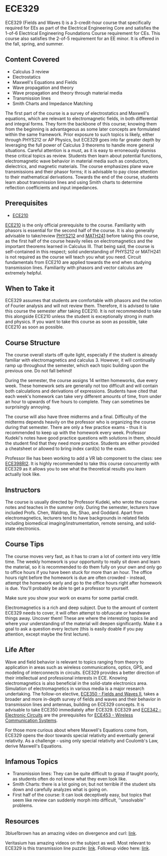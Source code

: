 # ECE329

ECE329 (Fields and Waves I) is a 3-credit-hour course that specifically required for EEs as part of the Electrical Engineering Core and satisfies the 1-of-6 Electrical Engineering Foundations Course requirement for CEs. This course also satisfies the 2-of-5 requirement for an EE minor. It is offered in the fall, spring, and summer.

## Content Covered

- Calculus 3 review
- Electrostatics
- Maxwell's Equations and Fields
- Wave propagation and theory
- Wave propagation and theory through material media
- Transmission lines
- Smith Charts and Impedance Matching

The first part of the course is a survey of electrostatics and Maxwell's equations, which are relevant to electromagnetic fields, in both differential and integral forms. They form the backbone of this course; knowing them from the beginning is advantageous as some later concepts are formulated within the same framework. Prior exposure to such topics is likely, either through PHYS212 or AP Physics, but ECE329 goes into far greater depth by leveraging the full power of Calculus 3 theorems to handle more general situations. Careful attention is a must, as it is easy to erroneously dismiss these critical topics as review. Students then learn about potential functions, electromagnetic wave behavior in material media such as conductors, dielectrics, and magnetic materials. The course emphasizes plane wave transmissions and their phasor forms; it is advisable to pay close attention to their mathematical derivations. Towards the end of the course, students learn about transmission lines and using Smith charts to determine reflection coefficients and input impedances.

## Prerequisites

- [ECE210](ECE210.md)

[ECE210](ECE210.md) is the only official prerequisite to the course. Familiarity with phasors is essential for the second half of the course. It is also generally advisable to take/review [PHYS212](../PHYS%20Course%20Offerings/PHYS212.md) and [MATH241](../MATH%20Course%20Offerings/MATH241.md) before taking this course, as the first half of the course heavily relies on electromagnetics and the important theorems learned in Calculus III. That being said, the course is self-contained in this respect; solid understanding of PHYS212 or MATH241 is not required as the course will teach you what you need. Circuit fundamentals from ECE210 are applied towards the end when studying transmission lines. Familiarity with phasors and vector calculus are extremely helpful.

## When to Take it

ECE329 assumes that students are comfortable with phasors and the notion of Fourier analysis and will not review them. Therefore, it is advised to take this course the semester after taking ECE210. It is not recommended to take this alongside ECE210 unless the student is exceptionally strong in math and physics. If you want to take this course as soon as possible, take ECE210 as soon as possible.

## Course Structure

The course overall starts off quite light, especially if the student is already familiar with electromagnetics and calculus 3. However, it will continually ramp up throughout the semester, which each topic building upon the previous one. Do not fall behind!

During the semester, the course assigns 14 written homeworks, due every week. These homework sets are generally not too difficult and will contain both calculations and derivations of expressions. Students have cited that each week's homework can take very different amounts of time, from under an hour to upwards of five hours to complete. They can sometimes be surprisingly annoying.

The course will also have three midterms and a final. Difficulty of the midterms depends heavily on the professor who is organizing the course during that semester. There are only a few practice exams - thus it is recommended to keep up with the homework every week. Professor Kudeki's notes have good practice questions with solutions in them, should the student find that they need more practice. Students are either provided a cheatsheet or allowed to bring index card(s) to the exam.

Professor Ilie has been working to add a VR lab component to the class: see [ECE398RI2](ECE398.md). It is highly recommended to take this course concurrently with ECE329 as it allows you to see what the theoretical results you learn actually look like.

## Instructors

The course is usually directed by Professor Kudeki, who wrote the course notes and teaches in the summer only. During the semester, lecturers have included Profs. Chen, Waldrop, Ilie, Shao, and Goddard. Apart from electromagnetics, lecturers tend to have backgrounds in related fields including biomedical imaging/instrumentation, remote sensing, and solid-state electronics.

## Course Tips

The course moves very fast, as it has to cram a lot of content into very little time. The weekly homework is your opportunity to really sit down and learn the material, so it is recommended to do them fully on your own and only go to office hours if you have been stuck for more than an hour. The office hours right before the homework is due are often crowded - instead, attempt the homework early and go to the office hours right after homework is due. You'll probably be able to get a professor to yourself.

Make sure you show your work on exams for some partial credit.

Electromagnetics is a rich and deep subject. Due to the amount of content ECE329 needs to cover, it will often attempt to obfuscate or handwave things away. Uncover them! These are where the interesting topics lie and where your understanding of the material will deepen significantly. Make it a goal to ask a question every lecture (this is easily doable if you pay attention, except maybe the first lecture).

## Life After

Wave and field behavior is relevant to topics ranging from theory to application in areas such as wireless communications, optics, GPS, and modeling of interconnects in circuits. ECE329 provides a better direction of their intellectual and professional interests in ECE. Knowing electromagnetics is also beneficial in the solid-state electronics area. Simulation of electromagnetics in various media is a major research undertaking. The follow-on elective, [ECE350 - Fields and Waves II](ECE350.md), takes a broader and more in-depth survey of fields and waves and their behavior in transmission lines and antennas, building on ECE329 concepts. It is advisable to take ECE350 immediately after ECE329. ECE329 and [ECE342 - Electronic Circuits](ECE342.md) are the prerequisites for [ECE453 - Wireless Communication Systems](ECE453.md).

For those more curious about where Maxwell's Equations come from, ECE329 opens the door towards special relativity and eventually general relativity. As a challenge - using only special relativity and Coulomb's Law, derive Maxwell's Equations.

## Infamous Topics

- Transmission lines: They can be quite difficult to grasp if taught poorly, as students often do not know what they even look like.
- Smith Charts: there is a lot going on; but not terrible if the student sits down and carefully analyzes what is going on.
- First half of the course: It can look deceptively easy, but topics that seem like review can suddenly morph into difficult, ''unsolvable'' problems.

## Resources

3blue1brown has an amazing video on divergence and curl: [link](https://www.youtube.com/watch?v=rB83DpBJQsE).

Veritasium has amazing videos on the subject as well. Most relevant to ECE329 is this transmission line puzzle: [link](https://www.youtube.com/watch?v=bHIhgxav9LY). Followup video here: [link](https://www.youtube.com/watch?v=oI_X2cMHNe0).
